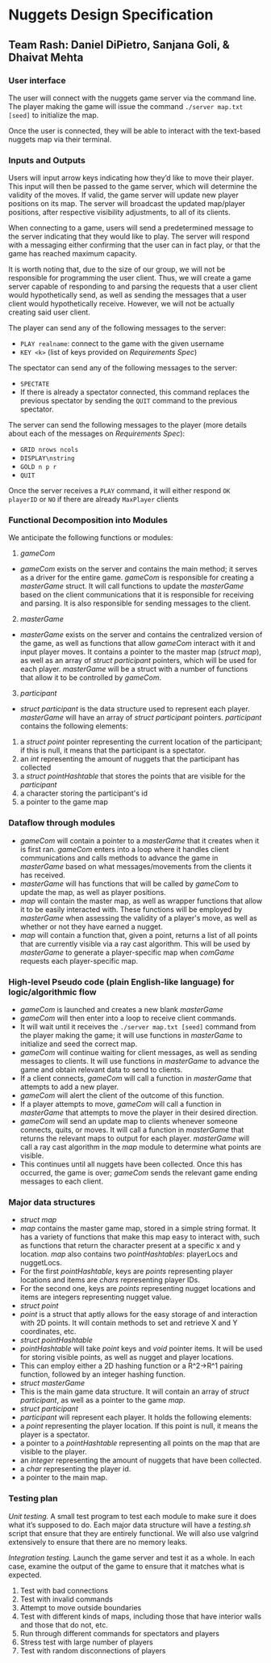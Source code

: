 # **Nuggets Design Specification**
## **Team Rash: Daniel DiPietro, Sanjana Goli, & Dhaivat Mehta**

### **User interface**

The user will connect with the nuggets game server via the command line. The player making the game will issue the command `./server map.txt [seed]` to initialize the map.

Once the user is connected, they will be able to interact with the text-based nuggets map via their terminal.

### **Inputs and Outputs**

Users will input arrow keys indicating how they’d like to move their player.   This input will then be passed to the game server, which will determine the validity of the moves. If valid, the game server will update new player positions on its map. The server will broadcast the updated map/player positions, after respective visibility adjustments, to all of its clients.

When connecting to a game, users will send a predetermined message to the server indicating that they would like to play. The server will respond with a messaging either confirming that the user can in fact play, or that the game has reached maximum capacity.

It is worth noting that, due to the size of our group, we will not be responsible for programming the user client. Thus, we will create a game server capable of responding to and parsing the requests that a user client would hypothetically send, as well as sending the messages that a user client would hypothetically receive. However, we will not be actually creating said user client.

The player can send any of the following messages to the server:
* `PLAY realname`: connect to the game with the given username
* `KEY <k>` (list of keys provided on *Requirements Spec*)

The spectator can send any of the following messages to the server:
* `SPECTATE`
* If there is already a spectator connected, this command replaces the previous spectator by sending the `QUIT` command to the previous spectator.

The server can send the following messages to the player (more details about each of the messages on *Requirements Spec*):
* `GRID nrows ncols`
* `DISPLAY\nstring`
* `GOLD n p r`
* `QUIT`

Once the server receives a `PLAY` command, it will either respond `OK playerID` or `NO` if there are already `MaxPlayer` clients

### **Functional Decomposition into Modules**

We anticipate the following functions or modules:

1. *gameCom*
* *gameCom* exists on the server and contains the main method; it serves as a driver for the entire game. *gameCom* is responsible for creating a *masterGame* struct. It will call functions to update the *masterGame* based on the client communications that it is responsible for receiving and parsing. It is also responsible for sending messages to the client.
2. *masterGame*
* *masterGame* exists on the server and contains the centralized version of the game, as well as functions that allow *gameCom* interact with it and input player moves. It contains a pointer to the master map (*struct map*), as well as an array of *struct participant* pointers, which will be used for each player. *masterGame* will be a struct with a number of functions that allow it to be controlled by *gameCom*.
3. *participant*
* *struct participant* is the data structure used to represent each player. *masterGame* will have an array of *struct participant* pointers. *participant* contains the following elements:
1.  a *struct point* pointer representing the current location of the participant; if this is null, it means that the participant is a spectator.
2. an *int* representing the amount of nuggets that the participant has collected
3. a *struct pointHashtable* that stores the points that are visible for the *participant*
4. a character storing the participant's id
5. a pointer to the game map


### **Dataflow through modules**
* *gameCom* will contain a pointer to a *masterGame* that it creates when it is first ran. *gameCom* enters into a loop where it handles client communications and calls methods to advance the game in *masterGame* based on what messages/movements from the clients it has received.
* *masterGame* will has functions that will be called by *gameCom* to update the map, as well as player positions.
* *map* will contain the master map, as well as wrapper functions that allow it to be easily interacted with. These functions will be employed by *masterGame* when assessing the validity of a player's move, as well as whether or not they have earned a nugget.
* *map* will contain a function that, given a point, returns a list of all points that are currently visible via a ray cast algorithm. This will be used by *masterGame* to generate a player-specific map when *comGame* requests each player-specific map.


### **High-level Pseudo code (plain English-like language) for logic/algorithmic  flow**

* *gameCom* is launched and creates a new blank *masterGame*
* *gameCom* will then enter into a loop to receive client commands.
* It will wait until it receives the `./server map.txt [seed]` command from the player making the game; it will use functions in *masterGame* to initialize and seed the correct map.
* *gameCom* will continue waiting for client messages, as well as sending messages to clients. It will use functions in *masterGame* to advance the game and obtain relevant data to send to clients.
* If a client connects, *gameCom* will call a function in *masterGame* that attempts to add a new player.
* *gameCom* will alert the client of the outcome of this function.
* If a player attempts to move, *gameCom* will call a function in *masterGame* that attempts to move the player in their desired direction.
* *gameCom* will send an update map to clients whenever someone connects, quits, or moves. It will call a function in *masterGame* that returns the relevant maps to output for each player. *masterGame* will call a ray cast algorithm in the *map* module to determine what points are visible.
* This continues until all nuggets have been collected. Once this has occurred, the game is over; *gameCom* sends the relevant game ending messages to each client.


### **Major data structures**
* *struct map*
* *map* contains the master game map, stored in a simple string format. It has a variety of functions that make this map easy to interact with, such as functions that return the character present at a specific x and y location. *map* also contains two *pointHashtables*: playerLocs and nuggetLocs.
* For the first *pointHashtable*, keys are *points* representing player locations and items are *chars* representing player IDs.
* For the second one, keys are *points* representing nugget locations and items are integers representing nugget value.
* *struct point*
* *point* is a struct that aptly allows for the easy storage of and interaction with 2D points. It will contain methods to set and retrieve X and Y coordinates, etc.
* *struct pointHashtable*
* *pointHashtable* will take *point* keys and *void* pointer items. It will be used for storing visible points, as well as nugget and player locations.
* This can employ either a 2D hashing function or a R^2->R^1 pairing function, followed by an integer hashing function.
* *struct masterGame*
* This is the main game data structure. It will contain an array of *struct participant*, as well as a pointer to the game *map*.
* *struct participant*
* *participant* will represent each player. It holds the following elements:
* a *point* representing the player location. If this point is null, it means the player is a spectator.
* a pointer to a *pointHashtable* representing all points on the map that are visible to the player.
* an *integer* representing the amount of nuggets that have been collected.
* a *char* representing the player id.
* a pointer to the main map.

### **Testing plan**
*Unit testing.* A small test program to test each module to make sure it does what it’s supposed to do. Each major data structure will have a *testing.sh* script that ensure that they are entirely functional. We will also use valgrind extensively to ensure that there are no memory leaks.

*Integration testing.* Launch the game server and test it as a whole. In each case, examine the output of the game to ensure that it matches what is expected.
1. Test with bad connections
2. Test with invalid commands
3. Attempt to move outside boundaries
4. Test with different kinds of maps, including those that have interior walls and those that do not, etc.
5. Run through different commands for spectators and players
6. Stress test with large number of players
7. Test with random disconnections of players
